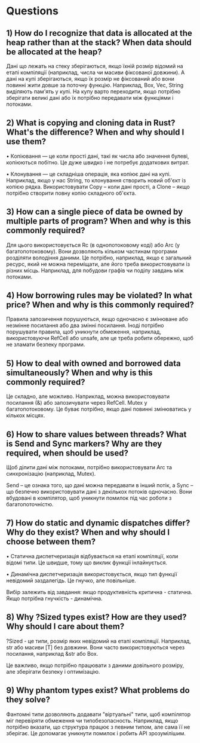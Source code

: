 Questions
=============================================

## 1) How do I recognize that data is allocated at the heap rather than at the stack? When data should be allocated at the heap?

Дані що лежать на стеку зберігаються, якщо їхній розмір відомий на етапі компіляції (наприклад, числа чи масиви фіксованої довжини). А дані на купі зберігаються, якщо їх розмір
не фіксований або вони повинні жити довше за поточну функцію. Наприклад, Box, Vec, String виділяють пам'ять у купі. На купу варто переходити, якщо потрібно зберігати великі дані або їх потрібно передавати між функціями і потоками.

## 2) What is copying and cloning data in Rust? What's the difference? When and why should I use them?

• Копіювання — це коли прості дані, такі як числа або значення булеві, копіюються побітно. Це дуже швидко і не потребує додаткових витрат.

• Клонування — це складніша операція, яка копіює дані на купі. Наприклад, якщо у нас String, то клонування створить новий об'єкт із копією рядка.
Використовувати Copy – коли дані прості, а Clone – якщо потрібно створити повну копію складного об'єкта.

## 3) How can a single piece of data be owned by multiple parts of program? When and why is this commonly required?

Для цього використовується Rc (в однопотоковому коді) або Arc (у багатопотоковому). Вони дозволяють кільком частинам програми розділяти володіння даними. Це потрібно,
наприклад, якщо є загальний ресурс, який не можна переміщати, але його треба використовувати із різних місць. Наприклад, для побудови графів чи поділу завдань між потоками.

## 4) How borrowing rules may be violated? In what price? When and why is this commonly required?

Правила запозичення порушуються, якщо одночасно є змінюване або незмінне посилання або два змінні посилання. Іноді потрібно порушувати правила, щоб уникнути обмеження,
наприклад, використовуючи RefCell або unsafe, але це треба робити обережно, щоб не зламати безпеку програми.

## 5) How to deal with owned and borrowed data simultaneously? When and why is this commonly required?

Це складно, але можливо. Наприклад, можна використовувати посилання (&) або запозичувати через RefCell. Mutex<T> у багатопотоковому. Це буває потрібно, якщо дані повинні
змінюватись у кількох місцях.

## 6) How to share values between threads? What is Send and Sync markers? Why are they required, when should be used?

Щоб ділити дані між потоками, потрібно використовувати Arc та синхронізацію (наприклад, Mutex).

Send – це ознака того, що дані можна передавати в інший потік, а Sync – що безпечно використовувати дані з декількох потоків одночасно. Вони вбудовані в компілятор, щоб
уникнути помилок під час роботи з багатопоточністю.

## 7) How do static and dynamic dispatches differ? Why do they exist? When and why should I choose between them?

• Статична диспетчеризація відбувається на етапі компіляції, коли відомі типи. Це швидше, тому що виклик функції інлайнується.

• Динамічна диспетчеризація використовується, якщо тип функції невідомий заздалегідь. Це гнучко, але повільніше.

Вибір залежить від завдання: якщо продуктивність критична - статична. Якщо потрібна гнучкість - динамічна.

## 8) Why ?Sized types exist? How are they used? Why should I care about them?

?Sized - це типи, розмір яких невідомий на етапі компіляції. Наприклад, str або масиви [T] без довжини. Вони часто використовуються через посилання, наприклад &str або Box<dyn
Trait>. 

Це важливо, якщо потрібно працювати з даними довільного розміру, але зберігати безпеку і оптимізацію.

## 9) Why phantom types exist? What problems do they solve?

Фантомні типи дозволяють додавати "віртуальні" типи, щоб компілятор міг перевіряти обмеження чи типобезопасность. Наприклад, якщо потрібно вказати, що структура працює з певним
типом, але сама її не зберігає. Це допомагає уникнути помилок і робить API зрозумілішим.